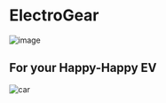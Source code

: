 # ElectroGear

![image](https://github.com/MainakRepositor/ElectroGear/assets/64016811/3c4bcc96-1623-4a04-bf50-be6a96f14e27)

## For your Happy-Happy EV

![car](https://github.com/MainakRepositor/ElectroGear/assets/64016811/7a75007e-7680-466e-8c9b-8530e0b43a09)
